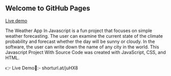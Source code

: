 ## Welcome to GitHub Pages
<a href="https://okrahul.github.io/LiveWeatherReport-/"> Live demo </a>

<p> The Weather App In Javascript is a fun project that focuses on simple weather forecasting. The user can examine the current state of the climate probability and forecast whether the day will be sunny or cloudy. In the software, the user can write down the name of any city in the world. This Javascript Project With Source Code was created with JavaScript, CSS, and HTML.</p>

👉 Live Demo🔴:- shorturl.at/juHX8
